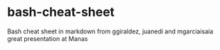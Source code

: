 bash-cheat-sheet
================

Bash cheat sheet in markdown from ggiraldez, juanedi and mgarciaisaia great presentation at Manas
